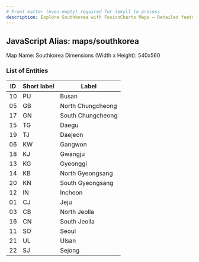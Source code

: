 ```yaml
---
# Front matter (even empty) required for Jekyll to process
description: Explore Southkorea with FusionCharts Maps – Detailed features for seamless integration. Try now & enhance your data visualization today! 
---
```


## JavaScript Alias: maps/southkorea

Map Name: Southkorea
Dimensions (Width x Height): 540x560






### List of Entities

ID | Short label | Label
---|---|---|
10|PU|Busan
05|GB|North Chungcheong
17|GN|South Chungcheong
15|TG|Daegu
19|TJ|Daejeon
06|KW|Gangwon
18|KJ|Gwangju
13|KG|Gyeonggi
14|KB|North Gyeongsang
20|KN|South Gyeongsang
12|IN|Incheon
01|CJ|Jeju
03|CB|North Jeolla
16|CN|South Jeolla
11|SO|Seoul
21|UL|Ulsan
22|SJ|Sejong